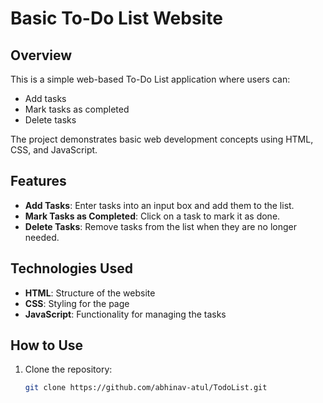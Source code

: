 ﻿# Basic To-Do List Website

## Overview
This is a simple web-based To-Do List application where users can:
- Add tasks
- Mark tasks as completed
- Delete tasks

The project demonstrates basic web development concepts using HTML, CSS, and JavaScript.

## Features
- **Add Tasks**: Enter tasks into an input box and add them to the list.
- **Mark Tasks as Completed**: Click on a task to mark it as done.
- **Delete Tasks**: Remove tasks from the list when they are no longer needed.

## Technologies Used
- **HTML**: Structure of the website
- **CSS**: Styling for the page
- **JavaScript**: Functionality for managing the tasks

## How to Use
1. Clone the repository:
   ```bash
   git clone https://github.com/abhinav-atul/TodoList.git
